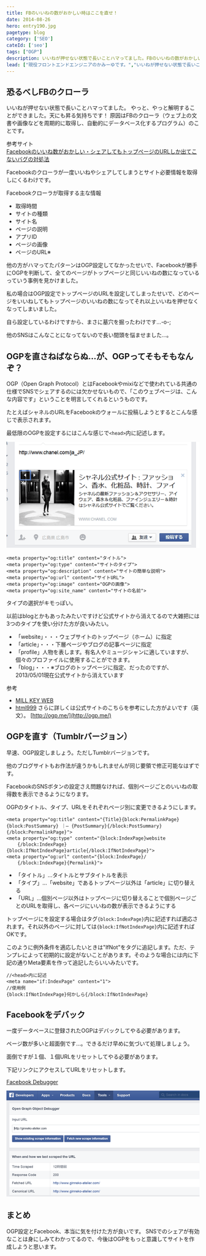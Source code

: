 ```yaml
---
title: FBのいいねの数がおかしい時はここを直せ！
date: 2014-08-26
hero: entry190.jpg
pagetype: blog
category: ['SEO']
cateId: ['seo']
tags: ["OGP"]
description: いいねが押せない状態で長いことハマってました。FBのいいねの数がおかしい時の修正方法について綴ります！やっと、やっと解明することができました。天にも昇る気持ちです！
lead: ["現役フロントエンドエンジニアのかみーゆです。","いいねが押せない状態で長いことハマってました。FBのいいねの数がおかしい時の修正方法について綴ります！やっと、やっと解明することができました。天にも昇る気持ちです！"]
---
```

## 恐るべしFBのクローラ
いいねが押せない状態で長いことハマってました。
やっと、やっと解明することができました。天にも昇る気持ちです！
原因はFBのクローラ（ウェブ上の文書や画像などを周期的に取得し、自動的にデータベース化するプログラム）のことです。

参考サイト<br>
[Facebookのいいね数がおかしい・シェアしてもトップページのURLしか出てこないバグの対処法](https://ushigyu.net/2012/05/11/fix_facebook_number_of_like/)

Facebookのクローラが一度いいねやシェアしてしまうとサイト必要情報を取得しにくるわけです。

Facebookクローラが取得する主な情報

* 取得時間
* サイトの種類
* サイト名
* ページの説明
* アプリID
* ページの画像
* ページのURL※

他の方がハマってたパターンはOGP設定してなかったせいで、Facebookが勝手にOGPを判断して、全てのページがトップページと同じいいねの数になっているっていう事例を見かけました。

私の場合はOGP設定でトップページのURLを設定してしまったせいで、どのページをいいねしてもトップページのいいねの数になってそれ以上いいねを押せなくなってしまいました。

自ら設定しているわけですから、まさに墓穴を掘ったわけです…-o-;

他のSNSはこんなことになってないので長い間頭を悩ませました…。

## OGPを直さねばならぬ…が、OGPってそもそもなんぞ？
OGP（Open Graph Protocol）とはFacebookやmixiなどで使われている共通の仕様でSNSでシェアするのには欠かせないもので、「このウェブページは、こんな内容です」ということを明言してくれるというものです。

たとえばシャネルのURLをFacebookのウォールに投稿しようとするとこんな感じで表示されます。

最低限のOGPを設定するにはこんな感じで`<head>`内に記述します。

![シャネルのURLをFacebookのウォール](./images/2014/entry190-1.png)

```
<meta property="og:title" content="タイトル">
<meta property="og:type" content="サイトのタイプ">
<meta property="og:description" content="サイトの簡単な説明">
<meta property="og:url" content="サイトURL">
<meta property="og:image" content="OGPの画像">
<meta property="og:site_name" content="サイトの名前">
```
タイプの選択がキモっぽい。

以前はblogとかもあったみたいですけど公式サイトから消えてるので大雑把には3つのタイプを使い分けた方が良いみたい。

* 「website」・・・ウェブサイトのトップページ（ホーム）に指定
* 「article」・・・下層ページやブログの記事ページに指定
* 「profile」人物を表します。有名人やミュージシャンに適していますが、個々のプロファイルに使用することができます。
* 「blog」・・・※ブログのトップページに指定、だったのですが、2013/05/01現在公式サイトから消えています

参考
* [MILL KEY WEB](http://millkeyweb.com/facebook-ogp/)
* [html999](http://html999.sitemix.jp/)
さらに詳しくは公式サイトのこちらを参考にした方がよいです（英文）。
[http://ogp.me/](http://ogp.me/)

## OGPを直す（Tumblrバージョン）
早速、OGP設定しましょう。ただしTumblrバージョンです。

他のブログサイトもお作法が違うかもしれませんが同じ要領で修正可能なはずです。

FacebookのSNSボタンの設定さえ問題なければ、個別ページごとのいいねの取得数を表示できるようになります。

OGPのタイトル、タイプ、URLをそれぞれページ別に変更できるようにします。
```
<meta property="og:title" content="{Title}{block:PermalinkPage}{block:PostSummary} ｜— {PostSummary}{/block:PostSummary}{/block:PermalinkPage}">
<meta property="og:type" content="{block:IndexPage}website
	{/block:IndexPage}{block:IfNotIndexPage}article{/block:IfNotIndexPage}">
<meta property="og:url" content="{block:IndexPage}/
	{/block:IndexPage}{Permalink}">
```

* 「タイトル」…タイトルとサブタイトルを表示
* 「タイプ」…「website」であるトップページ以外は「article」に切り替える
* 「URL」…個別ページ以外はトップページに切り替えることで個別ページごとのURLを取得し、各ページにいいねの数が表示できるようにする

トップページにを設定する場合はタグ`{block:IndexPage}`内に記述すれば適応されます。それ以外のページに対しては`{block:IfNotIndexPage}`内に記述すればOKです。

このように例外条件を適応したいときは"IfNot"をタグに追記します。ただ、テンプレによって初期的に設定がないことがあります。そのような場合には<head>内に下記の通りMeta要素を作って追記したらいいみたいです。

```
//<head>内に記述
<meta name="if:IndexPage" content="1">
//使用例
{block:IfNotIndexPage}何かしら{/block:IfNotIndexPage}
```

## Facebookをデバック
一度データベースに登録されたOGPはデバックしてやる必要があります。

ページ数が多いと超面倒です…。できるだけ早めに気づいて処理しましょう。

面倒ですが１個、１個URLをリセットしてやる必要があります。

下記リンクにアクセスしてURLをリセットします。

[Facebook Debugger](https://developers.facebook.com/tools/debug)

![Facebook Debugger](./images/2014/entry190-2.png)

## まとめ
OGP設定とFacebook、本当に気を付けた方が良いです。
SNSでのシェアが有効なことは身にしみてわかってるので、今後はOGPをもっと意識してサイトを作成しようと思います。
